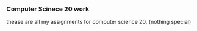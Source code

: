 ### Computer Scinece 20 work ###

thease are all my assignments for computer science 20, (nothing special)
